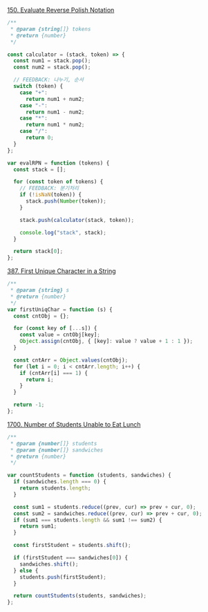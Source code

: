 [150. Evaluate Reverse Polish Notation](https://leetcode.com/problems/evaluate-reverse-polish-notation/)

```js
/**
 * @param {string[]} tokens
 * @return {number}
 */

const calculator = (stack, token) => {
  const num1 = stack.pop();
  const num2 = stack.pop();

  // FEEDBACK: 나누기, 순서
  switch (token) {
    case "+":
      return num1 + num2;
    case "-":
      return num1 - num2;
    case "*":
      return num1 * num2;
    case "/":
      return 0;
  }
};

var evalRPN = function (tokens) {
  const stack = [];

  for (const token of tokens) {
    // FEEDBACK: 분기처리 
    if (!isNaN(token)) {
      stack.push(Number(token));
    }

    stack.push(calculator(stack, token));

    console.log("stack", stack);
  }

  return stack[0];
};
```

[387. First Unique Character in a String](https://leetcode.com/problems/first-unique-character-in-a-string/)

```js
/**
 * @param {string} s
 * @return {number}
 */
var firstUniqChar = function (s) {
  const cntObj = {};

  for (const key of [...s]) {
    const value = cntObj[key];
    Object.assign(cntObj, { [key]: value ? value + 1 : 1 });
  }

  const cntArr = Object.values(cntObj);
  for (let i = 0; i < cntArr.length; i++) {
    if (cntArr[i] === 1) {
      return i;
    }
  }

  return -1;
};
```

[1700. Number of Students Unable to Eat Lunch](https://leetcode.com/problems/number-of-students-unable-to-eat-lunch/)

```js
/**
 * @param {number[]} students
 * @param {number[]} sandwiches
 * @return {number}
 */

var countStudents = function (students, sandwiches) {
  if (sandwiches.length === 0) {
    return students.length;
  }

  const sum1 = students.reduce((prev, cur) => prev + cur, 0);
  const sum2 = sandwiches.reduce((prev, cur) => prev + cur, 0);
  if (sum1 === students.length && sum1 !== sum2) {
    return sum1;
  }

  const firstStudent = students.shift();

  if (firstStudent === sandwiches[0]) {
    sandwiches.shift();
  } else {
    students.push(firstStudent);
  }

  return countStudents(students, sandwiches);
};
```
